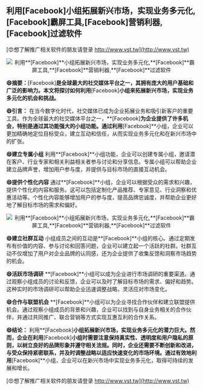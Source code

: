 ## **利用**[Facebook]**小组拓展新兴市场，实现业务多元化,**[Facebook]**霸屏工具,**[Facebook]**营销利器,**[Facebook]**过滤软件**

[😍想了解推广相关软件的朋友请登录 http://www.vst.tw](http://www.vst.tw)

 <center><img src="https://vst.tw/MP4/tuiguang/png/0.png" alt="利用**[Facebook]**小组拓展新兴市场，实现业务多元化,**[Facebook]**霸屏工具,**[Facebook]**营销利器,**[Facebook]**过滤软件"></center>

**😄摘要：**[Facebook]**是全球最大的社交媒体平台之一，其拥有庞大的用户基础和广泛的影响力。本文将探讨如何利用**[Facebook]**小组来拓展新兴市场，实现业务多元化的机会和挑战。**

**😄引言：**
在当今数字化时代，社交媒体已成为企业拓展业务和吸引新客户的重要工具。作为全球最大的社交媒体平台之一，**[Facebook]**为企业提供了许多机会，特别是通过其功能强大的小组功能。通过利用**[Facebook]**小组，企业可以更加精确地定位目标受众，建立互动和信任，从而实现业务多元化和在新兴市场中的扩张。

**😄建立专属小组**
利用**[Facebook]**小组功能，企业可以创建专属小组，邀请潜在客户、行业专家和相关利益相关者参与讨论和分享信息。专属小组可以帮助企业建立品牌声誉，增加用户参与度，并提供与目标市场的直接互动机会。

**😄提供个性化内容**
通过**[Facebook]**小组，企业可以根据受众的需求和兴趣，提供个性化的内容和服务。这可以包括定制化产品推荐、专家意见、行业洞察和优惠活动等。个性化内容能够增加用户的参与度，提高品牌忠诚度，并帮助企业更好地了解目标市场的需求和偏好。

 <center><img src="https://vst.tw/MP4/tuiguang/png/6.png" alt="利用**[Facebook]**小组拓展新兴市场，实现业务多元化,**[Facebook]**霸屏工具,**[Facebook]**营销利器,**[Facebook]**过滤软件"></center>

**😄建立社群互动**
小组成员之间的互动是**[Facebook]**小组的核心。通过定期发布有价值的内容、参与讨论和回答问题，企业可以建立起一个活跃的社群。社群互动不仅增加了用户对企业品牌的认同感，还为企业提供了收集反馈和洞察市场趋势的机会。

**😄活跃市场调研**
**[Facebook]**小组可以成为企业进行市场调研的重要渠道。通过观察小组成员的讨论和反馈，企业可以及时了解目标市场的需求、偏好和趋势。这种实时的市场调研可以帮助企业迅速调整战略，灵活应对市场变化。

**😄合作与联盟机会**
**[Facebook]**小组可以为企业寻找合作伙伴和建立联盟提供机会。通过观察小组成员的背景和兴趣，企业可以找到与自身业务相关的合作伙伴，并通过共同推广、联合营销等方式实现互惠互利的合作关系。

**😄结论：**
利用**[Facebook]**小组拓展新兴市场，实现业务多元化的潜力巨大。然而，企业在利用**[Facebook]**小组时需要注意保持真实性、透明度和用户隐私的原则，以树立良好的品牌形象并遵守相关法规。同时，企业还需要不断创新和改进，与受众保持紧密联系，并及时调整战略以适应快速变化的市场环境。通过有效地利用**[Facebook]**小组，企业可以在新兴市场中实现业务多元化，取得可持续的发展和增长。

[😍想了解推广相关软件的朋友请登录 http://www.vst.tw](http://www.vst.tw)



